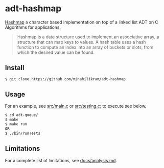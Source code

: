 # adt-hashmap

[Hashmap](https://en.wikipedia.org/wiki/Hash_table) a character based implementation on top of a linked list ADT on C Algorithms for applications.

> Hashmap is a data structure used to implement an associative array, a structure that can map keys to values. A hash table uses a hash function to compute an index into an array of buckets or slots, from which the desired value can be found.

## Install

```sh
$ git clone https://github.com/minahilikram/adt-hashmap
```

## Usage

For an example, see [src/main.c](https://github.com/minahilikram/adt-hashmap/blob/master/src/main.c) or [src/testing.c](https://github.com/minahilikram/adt-hashmap/blob/master/src/test.c); to execute see below.

```sh
$ cd adt-queue/
$ make
$ make run
OR
$ ./bin/runTests
```

## Limitations

For a complete list of limitations, see [docs/analysis.md](https://github.com/minahilikram/adt-hashmap/blob/master/docs/analysis.md).
